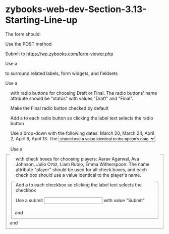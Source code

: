 # zybooks-web-dev-Section-3.13-Starting-Line-up
The form should:

Use the POST method

Submit to https://wp.zybooks.com/form-viewer.php

Use a <p> to surround related labels, form widgets, and fieldsets

Use a <fieldset> and <legend> with radio buttons for choosing Draft or Final. The radio buttons' name attribute should be "status" with values "Draft" and "Final".

Make the Final radio button checked by default

Add a <label> to each radio button so clicking the label text selects the radio button

Use a drop-down with the following dates: March 20, March 24, April 2, April 6, April 13. The <select> name attribute should be "gameDate", and each <option> should use a value identical to the option's date.

Use a <fieldset> and <legend> with check boxes for choosing players: Aarav Agarwal, Ava Johnson, Julio Ortiz, Liam Rubio, Emma Witherspoon. The name attribute "player" should be used for all check boxes, and each check box should use a value identical to the player's name.

Add a <label> to each checkbox so clicking the label text selects the checkbox

Use a submit <input> with value "Submit"
